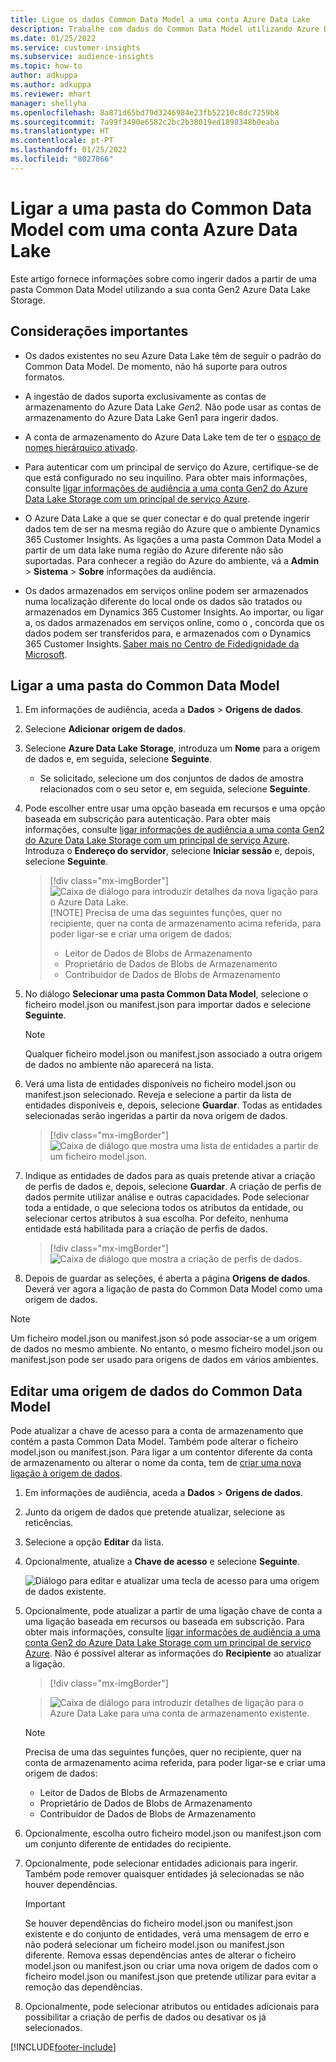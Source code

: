 ```yaml
---
title: Ligue os dados Common Data Model a uma conta Azure Data Lake
description: Trabalhe com dados do Common Data Model utilizando Azure Data Lake Storage.
ms.date: 01/25/2022
ms.service: customer-insights
ms.subservice: audience-insights
ms.topic: how-to
author: adkuppa
ms.author: adkuppa
ms.reviewer: mhart
manager: shellyha
ms.openlocfilehash: 8a871d65bd79d3246984e23fb52210c8dc7259b8
ms.sourcegitcommit: 7a99f3490e6582c2bc2b38019ed1898348b0eaba
ms.translationtype: HT
ms.contentlocale: pt-PT
ms.lasthandoff: 01/25/2022
ms.locfileid: "8027066"
---
```

# <a name="connect-to-a-common-data-model-folder-using-an-azure-data-lake-account"></a>Ligar a uma pasta do Common Data Model com uma conta Azure Data Lake

Este artigo fornece informações sobre como ingerir dados a partir de uma pasta Common Data Model utilizando a sua conta Gen2 Azure Data Lake Storage.

## <a name="important-considerations"></a>Considerações importantes

- Os dados existentes no seu Azure Data Lake têm de seguir o padrão do Common Data Model. De momento, não há suporte para outros formatos.

- A ingestão de dados suporta exclusivamente as contas de armazenamento do Azure Data Lake *Gen2*. Não pode usar as contas de armazenamento do Azure Data Lake Gen1 para ingerir dados.

- A conta de armazenamento do Azure Data Lake tem de ter o [espaço de nomes hierárquico ativado](/azure/storage/blobs/data-lake-storage-namespace).

- Para autenticar com um principal de serviço do Azure, certifique-se de que está configurado no seu inquilino. Para obter mais informações, consulte [ligar informações de audiência a uma conta Gen2 do Azure Data Lake Storage com um principal de serviço Azure](connect-service-principal.md).

- O Azure Data Lake a que se quer conectar e do qual pretende ingerir dados tem de ser na mesma região do Azure que o ambiente Dynamics 365 Customer Insights. As ligações a uma pasta Common Data Model a partir de um data lake numa região do Azure diferente não são suportadas. Para conhecer a região do Azure do ambiente, vá a **Admin** > **Sistema** > **Sobre** informações da audiência.

- Os dados armazenados em serviços online podem ser armazenados numa localização diferente do local onde os dados são tratados ou armazenados em Dynamics 365 Customer Insights. Ao importar, ou ligar a, os dados armazenados em serviços online, como o , concorda que os dados podem ser transferidos para, e armazenados com o Dynamics 365 Customer Insights. [Saber mais no Centro de Fidedignidade da Microsoft](https://www.microsoft.com/trust-center).

## <a name="connect-to-a-common-data-model-folder"></a>Ligar a uma pasta do Common Data Model

1. Em informações de audiência, aceda a **Dados** > **Origens de dados**.

1. Selecione **Adicionar origem de dados**.

1. Selecione **Azure Data Lake Storage**, introduza um **Nome** para a origem de dados e, em seguida, selecione **Seguinte**.

   - Se solicitado, selecione um dos conjuntos de dados de amostra relacionados com o seu setor e, em seguida, selecione **Seguinte**. 

1. Pode escolher entre usar uma opção baseada em recursos e uma opção baseada em subscrição para autenticação. Para obter mais informações, consulte [ligar informações de audiência a uma conta Gen2 do Azure Data Lake Storage com um principal de serviço Azure](connect-service-principal.md). Introduza o **Endereço do servidor**, selecione **Iniciar sessão** e, depois, selecione **Seguinte**.
   > [!div class="mx-imgBorder"]
   > ![Caixa de diálogo para introduzir detalhes da nova ligação para o Azure Data Lake.](media/enter-new-storage-details.png)
   > [!NOTE]
   > Precisa de uma das seguintes funções, quer no recipiente, quer na conta de armazenamento acima referida, para poder ligar-se e criar uma origem de dados:
   >  - Leitor de Dados de Blobs de Armazenamento
   >  - Proprietário de Dados de Blobs de Armazenamento
   >  - Contribuidor de Dados de Blobs de Armazenamento

1. No diálogo **Selecionar uma pasta Common Data Model**, selecione o ficheiro model.json ou manifest.json para importar dados e selecione **Seguinte**.
   > [!NOTE]
   > Qualquer ficheiro model.json ou manifest.json associado a outra origem de dados no ambiente não aparecerá na lista.

1. Verá uma lista de entidades disponíveis no ficheiro model.json ou manifest.json selecionado. Reveja e selecione a partir da lista de entidades disponíveis e, depois, selecione **Guardar**. Todas as entidades selecionadas serão ingeridas a partir da nova origem de dados.
   > [!div class="mx-imgBorder"]
   > ![Caixa de diálogo que mostra uma lista de entidades a partir de um ficheiro model.json.](media/review-entities.png)

8. Indique as entidades de dados para as quais pretende ativar a criação de perfis de dados e, depois, selecione **Guardar**. A criação de perfis de dados permite utilizar análise e outras capacidades. Pode selecionar toda a entidade, o que seleciona todos os atributos da entidade, ou selecionar certos atributos à sua escolha. Por defeito, nenhuma entidade está habilitada para a criação de perfis de dados.
   > [!div class="mx-imgBorder"]
   > ![Caixa de diálogo que mostra a criação de perfis de dados.](media/dataprofiling-entities.png)

9. Depois de guardar as seleções, é aberta a página **Origens de dados**. Deverá ver agora a ligação de pasta do Common Data Model como uma origem de dados.

> [!NOTE]
> Um ficheiro model.json ou manifest.json só pode associar-se a um origem de dados no mesmo ambiente. No entanto, o mesmo ficheiro model.json ou manifest.json pode ser usado para origens de dados em vários ambientes.

## <a name="edit-a-common-data-model-folder-data-source"></a>Editar uma origem de dados do Common Data Model

Pode atualizar a chave de acesso para a conta de armazenamento que contém a pasta Common Data Model. Também pode alterar o ficheiro model.json ou manifest.json. Para ligar a um contentor diferente da conta de armazenamento ou alterar o nome da conta, tem de [criar uma nova ligação à origem de dados](#connect-to-a-common-data-model-folder).

1. Em informações de audiência, aceda a **Dados** > **Origens de dados**.

2. Junto da origem de dados que pretende atualizar, selecione as reticências.

3. Selecione a opção **Editar** da lista.

4. Opcionalmente, atualize a **Chave de acesso** e selecione **Seguinte**.

   ![Diálogo para editar e atualizar uma tecla de acesso para uma origem de dados existente.](media/edit-access-key.png)

5. Opcionalmente, pode atualizar a partir de uma ligação chave de conta a uma ligação baseada em recursos ou baseada em subscrição. Para obter mais informações, consulte [ligar informações de audiência a uma conta Gen2 do Azure Data Lake Storage com um principal de serviço Azure](connect-service-principal.md). Não é possível alterar as informações do **Recipiente** ao atualizar a ligação.
   > [!div class="mx-imgBorder"]

   > ![Caixa de diálogo para introduzir detalhes de ligação para o Azure Data Lake para uma conta de armazenamento existente.](media/enter-existing-storage-details.png)

   > [!NOTE]
   > Precisa de uma das seguintes funções, quer no recipiente, quer na conta de armazenamento acima referida, para poder ligar-se e criar uma origem de dados:
   >  - Leitor de Dados de Blobs de Armazenamento
   >  - Proprietário de Dados de Blobs de Armazenamento
   >  - Contribuidor de Dados de Blobs de Armazenamento


6. Opcionalmente, escolha outro ficheiro model.json ou manifest.json com um conjunto diferente de entidades do recipiente.

7. Opcionalmente, pode selecionar entidades adicionais para ingerir. Também pode remover quaisquer entidades já selecionadas se não houver dependências.

   > [!IMPORTANT]
   > Se houver dependências do ficheiro model.json ou manifest.json existente e do conjunto de entidades, verá uma mensagem de erro e não poderá selecionar um ficheiro model.json ou manifest.json diferente. Remova essas dependências antes de alterar o ficheiro model.json ou manifest.json ou criar uma nova origem de dados com o ficheiro model.json ou manifest.json que pretende utilizar para evitar a remoção das dependências.

8. Opcionalmente, pode selecionar atributos ou entidades adicionais para possibilitar a criação de perfis de dados ou desativar os já selecionados.   


[!INCLUDE[footer-include](../includes/footer-banner.md)]

